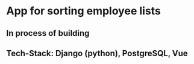# App for sorting employee lists

## In process of building

## Tech-Stack: Django (python), PostgreSQL, Vue
